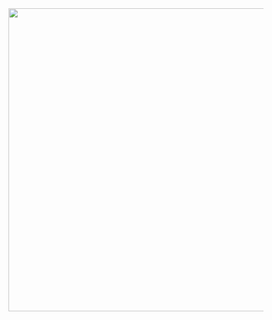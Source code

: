 <img src="https://github.com/udexon/Phoom/blob/master/Jitsi_Phos/JM_APP_store_getState.png" width=600>
